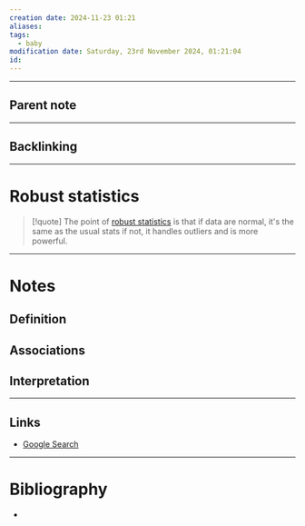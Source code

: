 ```yaml
---
creation date: 2024-11-23 01:21
aliases: 
tags:
  - baby
modification date: Saturday, 23rd November 2024, 01:21:04
id:
---
```

---

## Parent note
---
## Backlinking


---
# Robust statistics
>[!quote]
>The point of [robust statistics](https://en.wikipedia.org/wiki/Robust_statistics) is that if data are normal, it's the same as the usual stats if not, it handles outliers and is more powerful.

---
# Notes

## Definition

## Associations

## Interpretation

---
## Links
- [Google Search](https://www.google.com/search?q=Robust+statistics)

---
# Bibliography
+ 